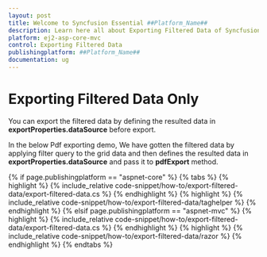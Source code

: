 ```yaml
---
layout: post
title: Welcome to Syncfusion Essential ##Platform_Name##
description: Learn here all about Exporting Filtered Data of Syncfusion Essential ##Platform_Name## widgets based on HTML5 and jQuery.
platform: ej2-asp-core-mvc
control: Exporting Filtered Data
publishingplatform: ##Platform_Name##
documentation: ug
---
```



# Exporting Filtered Data Only

You can export the filtered data by defining the resulted data in **exportProperties.dataSource** before export.

In the below Pdf exporting demo, We have gotten the filtered data by applying filter query to the grid data and then defines the resulted data in **exportProperties.dataSource** and pass it to **pdfExport** method.

{% if page.publishingplatform == "aspnet-core" %}
{% tabs %}
{% highlight %}
{% include_relative code-snippet/how-to/export-filtered-data/export-filtered-data.cs %}
{% endhighlight %}
{% highlight %}
{% include_relative code-snippet/how-to/export-filtered-data/taghelper %}
{% endhighlight %}
{% elsif page.publishingplatform == "aspnet-mvc" %}
{% highlight %} {% include_relative code-snippet/how-to/export-filtered-data/export-filtered-data.cs %}
{% endhighlight %}
{% highlight %}
{% include_relative code-snippet/how-to/export-filtered-data/razor %}
{% endhighlight %}
{% endtabs %}


